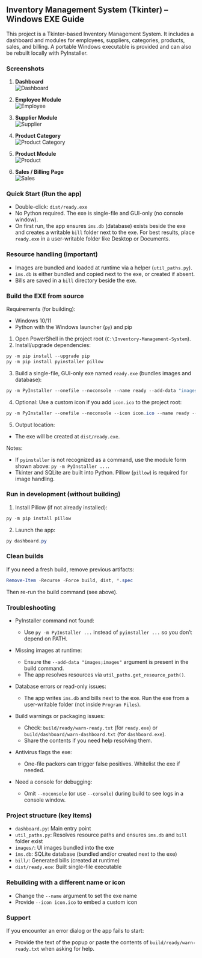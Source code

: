 ## Inventory Management System (Tkinter) – Windows EXE Guide

This project is a Tkinter-based Inventory Management System. It includes a dashboard and modules for employees, suppliers, categories, products, sales, and billing. A portable Windows executable is provided and can also be rebuilt locally with PyInstaller.

### Screenshots
1. **Dashboard**  
   ![Dashboard](images/Dashboard_images.png)

2. **Employee Module**  
   ![Employee](images/Employee_Image.png)

3. **Supplier Module**  
   ![Supplier](images/Product_suupplier_image.png)

4. **Product Category**  
   ![Product Category](images/Product_category.png)

5. **Product Module**  
   ![Product](images/Product_details.png)

6. **Sales / Billing Page**  
   ![Sales](images/Bill_pages.png)

### Quick Start (Run the app)
- Double-click: `dist/ready.exe`
- No Python required. The exe is single-file and GUI-only (no console window).
- On first run, the app ensures `ims.db` (database) exists beside the exe and creates a writable `bill` folder next to the exe. For best results, place `ready.exe` in a user-writable folder like Desktop or Documents.

### Resource handling (important)
- Images are bundled and loaded at runtime via a helper (`util_paths.py`).
- `ims.db` is either bundled and copied next to the exe, or created if absent.
- Bills are saved in a `bill` directory beside the exe.

### Build the EXE from source
Requirements (for building):
- Windows 10/11
- Python with the Windows launcher (`py`) and pip

1) Open PowerShell in the project root (`C:\Inventory-Management-System`).
2) Install/upgrade dependencies:
```powershell
py -m pip install --upgrade pip
py -m pip install pyinstaller pillow
```
3) Build a single-file, GUI-only exe named `ready.exe` (bundles images and database):
```powershell
py -m PyInstaller --onefile --noconsole --name ready --add-data "images;images" --add-data "ims.db;." dashboard.py
```
4) Optional: Use a custom icon if you add `icon.ico` to the project root:
```powershell
py -m PyInstaller --onefile --noconsole --icon icon.ico --name ready --add-data "images;images" --add-data "ims.db;." dashboard.py
```
5) Output location:
- The exe will be created at `dist/ready.exe`.

Notes:
- If `pyinstaller` is not recognized as a command, use the module form shown above: `py -m PyInstaller ...`.
- Tkinter and SQLite are built into Python. Pillow (`pillow`) is required for image handling.

### Run in development (without building)
1) Install Pillow (if not already installed):
```powershell
py -m pip install pillow
```
2) Launch the app:
```powershell
py dashboard.py
```

### Clean builds
If you need a fresh build, remove previous artifacts:
```powershell
Remove-Item -Recurse -Force build, dist, *.spec
```
Then re-run the build command (see above).

### Troubleshooting
- PyInstaller command not found:
  - Use `py -m PyInstaller ...` instead of `pyinstaller ...` so you don’t depend on PATH.

- Missing images at runtime:
  - Ensure the `--add-data "images;images"` argument is present in the build command.
  - The app resolves resources via `util_paths.get_resource_path()`.

- Database errors or read-only issues:
  - The app writes `ims.db` and bills next to the exe. Run the exe from a user-writable folder (not inside `Program Files`).

- Build warnings or packaging issues:
  - Check: `build/ready/warn-ready.txt` (for `ready.exe`) or `build/dashboard/warn-dashboard.txt` (for `dashboard.exe`).
  - Share the contents if you need help resolving them.

- Antivirus flags the exe:
  - One-file packers can trigger false positives. Whitelist the exe if needed.

- Need a console for debugging:
  - Omit `--noconsole` (or use `--console`) during build to see logs in a console window.

### Project structure (key items)
- `dashboard.py`: Main entry point
- `util_paths.py`: Resolves resource paths and ensures `ims.db` and `bill` folder exist
- `images/`: UI images bundled into the exe
- `ims.db`: SQLite database (bundled and/or created next to the exe)
- `bill/`: Generated bills (created at runtime)
- `dist/ready.exe`: Built single-file executable

### Rebuilding with a different name or icon
- Change the `--name` argument to set the exe name
- Provide `--icon icon.ico` to embed a custom icon

### Support
If you encounter an error dialog or the app fails to start:
- Provide the text of the popup or paste the contents of `build/ready/warn-ready.txt` when asking for help.
